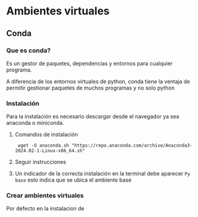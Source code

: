 # **Ambientes virtuales**

## Conda

### Que es conda?

Es un  gestor de paquetes, dependencias y entornos para cualquier programa.

A diferencia de los entornos virtuales de python, conda tiene la ventaja de permitir gestionar paquetes de muchos programas y no solo python

### Instalación

Para la instalación es necesario descargar desde el navegador ya sea anaconda o miniconda.

1. Comandos de instalación

		wget -O anaconda.sh "https://repo.anaconda.com/archive/Anaconda3-2024.02-1-Linux-x86_64.sh"

2. Seguir instrucciones

3. Un indicador de la correcta instalación en la terminal debe aparecer `Py base` esto indica que se ubica el ambiente base
   
### Crear ambientes virtuales

Por defecto en la instalacion de